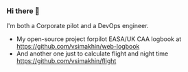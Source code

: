### Hi there 👋

I'm both a Corporate pilot and a DevOps engineer. 

* My open-source project forpilot EASA/UK CAA logbook at https://github.com/vsimakhin/web-logbook
* And another one just to calculate flight and night time https://github.com/vsimakhin/flight
